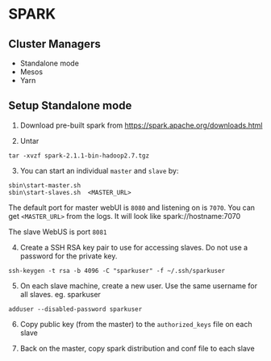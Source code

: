 # SPARK

## Cluster Managers
- Standalone mode
- Mesos
- Yarn


## Setup Standalone mode

1) Download pre-built spark from https://spark.apache.org/downloads.html

2) Untar
```
tar -xvzf spark-2.1.1-bin-hadoop2.7.tgz
```

3) You can start an individual `master` and `slave` by:
```
sbin\start-master.sh
sbin\start-slaves.sh  <MASTER_URL>
```
The default port for master webUI is `8080` and listening on is `7070`.
You can get `<MASTER_URL>` from the logs.  It will look like spark://hostname:7070

The slave WebUS is port `8081`

4) Create a SSH RSA key pair to use for accessing slaves.  Do not use a password for the private key.  
```
ssh-keygen -t rsa -b 4096 -C "sparkuser" -f ~/.ssh/sparkuser
```

5) On each slave machine, create a new user. Use the same username for all slaves.  eg. sparkuser
```
adduser --disabled-password sparkuser

```

6) Copy public key (from the master) to the `authorized_keys` file on each slave

7) Back on the master, copy spark distribution and conf file to each slave



